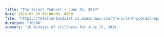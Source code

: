 ```yaml
---
title: "The Silent Podcast — June 25, 2024"
date: 2024-06-25 06:00:00 -0500
file: "https://thesilentpodcast.s3.amazonaws.com/the-silent-podcast-episode-track.mp3"
duration: "10:00"
summary: "10 minutes of stillness for June 25, 2024."
---
```

